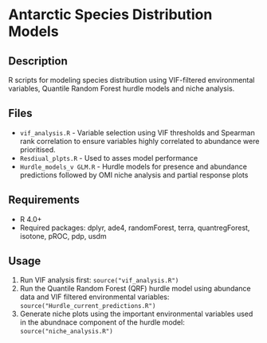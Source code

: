 # Antarctic Species Distribution Models

## Description
R scripts for modeling species distribution using VIF-filtered environmental variables, Quantile Random Forest hurdle models and niche analysis.

## Files
- `vif_analysis.R` - Variable selection using VIF thresholds and Spearman rank correlation to ensure variables highly correlated to abundance were prioritised.
- `Resdiual_plpts.R` - Used to asses model performance
- `Hurdle_models_v GLM.R` - Hurdle models for presence and abundance predictions followed by OMI niche analysis and partial response plots

## Requirements
- R 4.0+
- Required packages: dplyr, ade4, randomForest, terra, quantregForest, isotone, pROC, pdp, usdm

## Usage
1. Run VIF analysis first: `source("vif_analysis.R")`
2. Run the Quantile Random Forest (QRF) hurdle model using abundance data and VIF filtered environmental variables: `source("Hurdle_current_predictions.R")`
3. Generate niche plots using the important environmental variables used in the abundnace component of the hurdle model: `source("niche_analysis.R")`


